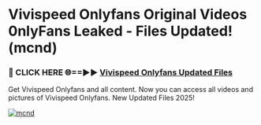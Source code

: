 # Vivispeed Onlyfans Original Videos 0nlyFans Leaked - Files Updated! (mcnd)

<h3>🔴 CLICK HERE 🌐==►► <a href="https://tinyurl.com/ehrbuxhb" rel="nofollow">Vivispeed Onlyfans Updated Files</a></h3>

Get Vivispeed Onlyfans and all content. Now you can access all videos and pictures of Vivispeed Onlyfans. New Updated Files 2025!

[![mcnd](https://i.imgur.com/lVYEuWS.gif)](https://tinyurl.com/ehrbuxhb)
